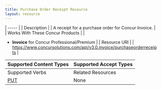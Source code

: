 ```yaml
---
title: Purchase Order Receipt Resource 
layout: resource
---
```






| ----- |
|  Description |
|  A receipt for a purchase order for Concur Invoice. |
|  Works With These Concur Products |
|

* **Invoice** for Concur Professional/Premium
 |
|  Resource URI |
|  https://www.concursolutions.com/api/v3.0.invoice/purchaseorderreceipts |

| Supported Content Types | Supported Accept Types |
| ----------------------- | ---------------------- |
| Supported Verbs         | Related Resources      |
| [PUT][1]                | None                   |



[1]: https://www.concursolutions.com/api/docs/index.html#!/PurchaseOrderReceipts

